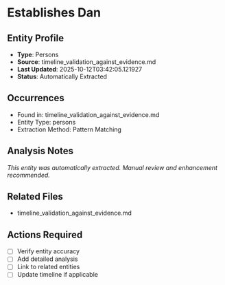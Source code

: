 # Establishes Dan

## Entity Profile
- **Type**: Persons
- **Source**: timeline_validation_against_evidence.md
- **Last Updated**: 2025-10-12T03:42:05.121927
- **Status**: Automatically Extracted

## Occurrences
- Found in: timeline_validation_against_evidence.md
- Entity Type: persons
- Extraction Method: Pattern Matching

## Analysis Notes
*This entity was automatically extracted. Manual review and enhancement recommended.*

## Related Files
- timeline_validation_against_evidence.md

## Actions Required
- [ ] Verify entity accuracy
- [ ] Add detailed analysis
- [ ] Link to related entities
- [ ] Update timeline if applicable
